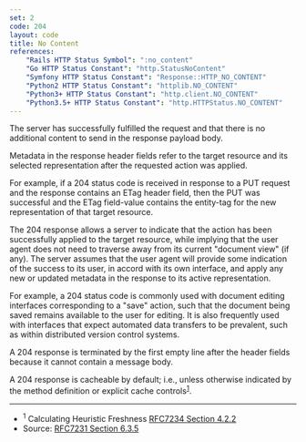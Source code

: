 ```yaml
---
set: 2
code: 204
layout: code
title: No Content
references:
    "Rails HTTP Status Symbol": ":no_content"
    "Go HTTP Status Constant": "http.StatusNoContent"
    "Symfony HTTP Status Constant": "Response::HTTP_NO_CONTENT"
    "Python2 HTTP Status Constant": "httplib.NO_CONTENT"
    "Python3+ HTTP Status Constant": "http.client.NO_CONTENT"
    "Python3.5+ HTTP Status Constant": "http.HTTPStatus.NO_CONTENT"
---
```


The server has successfully fulfilled the request and that there is no
additional content to send in the response payload body.

Metadata in the response header fields refer to the target resource and
its selected representation after the requested action was applied.

For example, if a 204 status code is received in response to a PUT
request and the response contains an ETag header field, then the PUT was
successful and the ETag field-value contains the entity-tag for the new
representation of that target resource.

The 204 response allows a server to indicate that the action has been
successfully applied to the target resource, while implying that the
user agent does not need to traverse away from its current "document
view" (if any). The server assumes that the user agent will provide some
indication of the success to its user, in accord with its own interface,
and apply any new or updated metadata in the response to its active
representation.

For example, a 204 status code is commonly used with document editing
interfaces corresponding to a "save" action, such that the document
being saved remains available to the user for editing. It is also
frequently used with interfaces that expect automated data transfers to
be prevalent, such as within distributed version control systems.

A 204 response is terminated by the first empty line after the header
fields because it cannot contain a message body.

A 204 response is cacheable by default; i.e., unless otherwise indicated
by the method definition or explicit cache
controls<sup>[1](#ref-1)</sup>.

---

* <span id="ref-1"><sup>1</sup> Calculating Heuristic Freshness
[RFC7234 Section 4.2.2][2]</span>
* Source: [RFC7231 Section 6.3.5][1]

[1]: <https://datatracker.ietf.org/doc/html/rfc7231#section-6.3.5>
[2]: <https://datatracker.ietf.org/doc/html/rfc7234#section-4.2.2>
